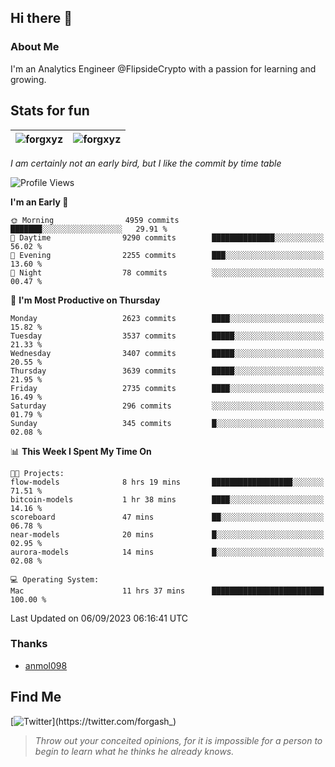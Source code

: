## Hi there 👋

### About Me

I'm an Analytics Engineer @FlipsideCrypto with a passion for learning and growing.
  
## Stats for fun

| <img align="center" src="https://github-readme-streak-stats.herokuapp.com/?user=forgxyz&theme=tokyonight" alt="forgxyz" /> | <img align="center" src="https://github-readme-stats.vercel.app/api?username=forgxyz&theme=tokyonight&show_icons=true" alt="forgxyz" /> |
| ------------- |------------- |

*I am certainly not an early bird, but I like the commit by time table*  

<!--START_SECTION:waka-->
![Profile Views](http://img.shields.io/badge/Profile%20Views-0-blue)

**I'm an Early 🐤** 

```text
🌞 Morning                4959 commits        ███████░░░░░░░░░░░░░░░░░░   29.91 % 
🌆 Daytime                9290 commits        ██████████████░░░░░░░░░░░   56.02 % 
🌃 Evening                2255 commits        ███░░░░░░░░░░░░░░░░░░░░░░   13.60 % 
🌙 Night                  78 commits          ░░░░░░░░░░░░░░░░░░░░░░░░░   00.47 % 
```
📅 **I'm Most Productive on Thursday** 

```text
Monday                   2623 commits        ████░░░░░░░░░░░░░░░░░░░░░   15.82 % 
Tuesday                  3537 commits        █████░░░░░░░░░░░░░░░░░░░░   21.33 % 
Wednesday                3407 commits        █████░░░░░░░░░░░░░░░░░░░░   20.55 % 
Thursday                 3639 commits        █████░░░░░░░░░░░░░░░░░░░░   21.95 % 
Friday                   2735 commits        ████░░░░░░░░░░░░░░░░░░░░░   16.49 % 
Saturday                 296 commits         ░░░░░░░░░░░░░░░░░░░░░░░░░   01.79 % 
Sunday                   345 commits         █░░░░░░░░░░░░░░░░░░░░░░░░   02.08 % 
```


📊 **This Week I Spent My Time On** 

```text
🐱‍💻 Projects: 
flow-models              8 hrs 19 mins       ██████████████████░░░░░░░   71.51 % 
bitcoin-models           1 hr 38 mins        ████░░░░░░░░░░░░░░░░░░░░░   14.16 % 
scoreboard               47 mins             ██░░░░░░░░░░░░░░░░░░░░░░░   06.78 % 
near-models              20 mins             █░░░░░░░░░░░░░░░░░░░░░░░░   02.95 % 
aurora-models            14 mins             █░░░░░░░░░░░░░░░░░░░░░░░░   02.08 % 

💻 Operating System: 
Mac                      11 hrs 37 mins      █████████████████████████   100.00 % 
```


 Last Updated on 06/09/2023 06:16:41 UTC
<!--END_SECTION:waka-->

### Thanks
 - [anmol098](https://github.com/anmol098/waka-readme-stats/)
  
## Find Me
[![Twitter](https://img.shields.io/twitter/url/https/twitter.com/forgash_.svg?style=social&label=Follow%20%40forgash_)](https://twitter.com/forgash_)


> *Throw out your conceited opinions, for it is impossible for a person to begin to learn what he thinks he already knows.* 
